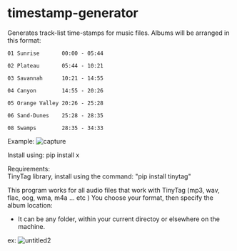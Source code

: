 # timestamp-generator
Generates track-list time-stamps for music files. 
Albums will be arranged in this format:

    01 Sunrise       00:00 - 05:44

    02 Plateau       05:44 - 10:21

    03 Savannah      10:21 - 14:55

    04 Canyon        14:55 - 20:26

    05 Orange Valley 20:26 - 25:28

    06 Sand-Dunes    25:28 - 28:35

    08 Swamps        28:35 - 34:33


Example:
![capture](https://user-images.githubusercontent.com/27025504/35469731-b10c27f2-02f0-11e8-984b-c60c841eee81.PNG)

Install using:
    pip install x

Requirements:    
  TinyTag library, install using the command: "pip install tinytag"
  
This program works for all audio files that work with TinyTag (mp3, wav, flac, oog, wma, m4a ... etc )
You choose your format, then specify the album location:
 - It can be any folder, within your current directoy or elsewhere on the machine. 
 
ex: 
![untitled2](https://user-images.githubusercontent.com/27025504/35469786-ab9b7038-02f1-11e8-8e8e-0cb911c0e1cc.png)



